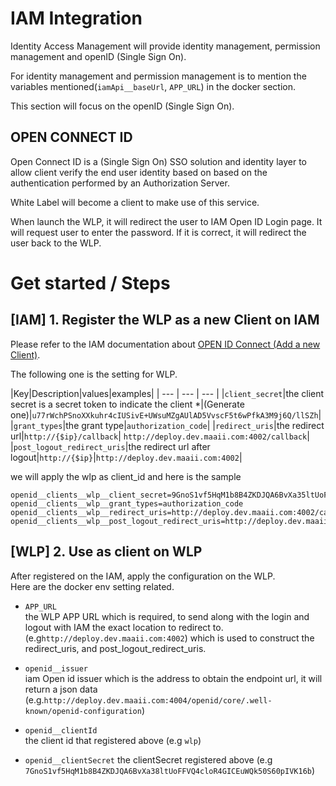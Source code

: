 # IAM Integration

Identity Access Management will provide identity management, permission management and openID (Single Sign On).

For identity management and permission management is to mention the
variables mentioned(`iamApi__baseUrl`, `APP_URL`) in the docker section.

This section will focus on the openID (Single Sign On).

## OPEN CONNECT ID

Open Connect ID is a (Single Sign On) SSO solution and identity layer to allow client verify the end user identity based on based on the authentication performed by an Authorization Server.

White Label will become a client to make use of this service.

When launch the WLP, it will redirect the user to IAM Open ID Login page.
It will request user to enter the password. If it is correct, it will redirect the user back to the WLP.

# Get started / Steps

## [IAM] 1. Register the WLP as a new Client on IAM

Please refer to the IAM documentation about [OPEN ID Connect (Add a new Client)](http://deploy.dev.maaii.com:9080/maaii-identity-access-mgmt/).

The following one is the setting for WLP.

|Key|Description|values|examples|
| --- | --- | --- |
|`client_secret`|the client secret is a secret token to indicate the client *|(Generate one)|`u77rWchPSnoXXkuhr4cIUSivE+UWsuMZgAUlAD5VvscF5t6wPfkA3M9j6Q/llSZh`|
|`grant_types`|the grant type|`authorization_code`|
|`redirect_uris`|the redirect url|`http://{$ip}/callback`| `http://deploy.dev.maaii.com:4002/callback`|
|`post_logout_redirect_uris`|the redirect url after logout|`http://{$ip}`|`http://deploy.dev.maaii.com:4002`|

we will apply the wlp as client_id and here is the sample
```
openid__clients__wlp__client_secret=9GnoS1vf5HqM1b8B4ZKDJQA6BvXa35ltUoFFVQ4cloR4GICEuWQk50S60pIVK06b
openid__clients__wlp__grant_types=authorization_code
openid__clients__wlp__redirect_uris=http://deploy.dev.maaii.com:4002/callback
openid__clients__wlp__post_logout_redirect_uris=http://deploy.dev.maaii.com:4002
```


## [WLP] 2. Use as client on WLP
After registered on the IAM, apply the configuration on the WLP.  
Here are the docker env setting related.  
- `APP_URL`  
the WLP APP URL which is required, to send along with the login and logout with IAM the exact location to redirect to.(e.g`http://deploy.dev.maaii.com:4002`) which is used to construct the redirect_uris, and post_logout_redirect_uris.

- `openid__issuer`  
iam Open id issuer which is the address to obtain the endpoint url, it will return a json data (e.g.`http://deploy.dev.maaii.com:4004/openid/core/.well-known/openid-configuration`)

- `openid__clientId`  
the client id that registered above (e.g `wlp`)

- `openid__clientSecret`
the clientSecret registered above (e.g `7GnoS1vf5HqM1b8B4ZKDJQA6BvXa38ltUoFFVQ4cloR4GICEuWQk50S60pIVK16b`)
